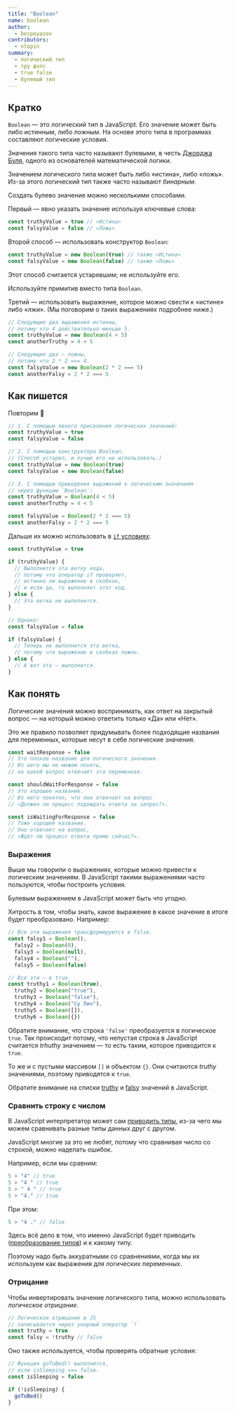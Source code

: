 ```yaml
---
title: "Boolean"
name: boolean
author:
  - bespoyasov
contributors:
  - nlopin
summary:
  - логический тип
  - тру фолс
  - true false
  - булевый тип
---
```


## Кратко

`Boolean` — это логический тип в JavaScript. Его значение может быть либо истинным, либо ложным. На основе этого типа в программах составляют логические условия.

Значения такого типа часто называют булевыми, в честь [Джорджа Буля](https://ru.wikipedia.org/wiki/Буль,_Джордж), одного из основателей математической логики.

Значением логического типа может быть либо «истина», либо «ложь». Из-за этого логический тип также часто называют _бинарным_.

Создать булево значение можно несколькими способами.

Первый — явно указать значение используя ключевые слова:

```js
const truthyValue = true // «Истина»
const falsyValue = false // «Ложь»
```

Второй способ — использовать конструктор `Boolean`:

```js
const truthyValue = new Boolean(true) // также «Истина»
const falsyValue = new Boolean(false) // также «Ложь»
```

Этот способ считается устаревшим; не используйте его.

Используйте примитив вместо типа `Boolean`.

Третий — использовать выражение, которое можно свести к «истине» либо «лжи». (Мы поговорим о таких выражениях подробнее ниже.)

```js
// Следующие два выражения истинны,
// потому что 4 действительно меньше 5.
const truthyValue = new Boolean(4 < 5)
const anotherTruthy = 4 < 5

// Следующие два — ложны,
// потому что 2 * 2 === 4.
const falsyValue = new Boolean(2 * 2 === 5)
const anotherFalsy = 2 * 2 === 5
```

## Как пишется

Повторим 🙂

```js
// 1. С помощью явного присвоения логических значений:
const truthyValue = true
const falsyValue = false

// 2. С помощью конструктора Boolean.
// (Способ устарел, и лучше его не использовать.)
const truthyValue = new Boolean(true)
const falsyValue = new Boolean(false)

// 3. С помощью приведения выражений к логическим значениям
// через функцию `Boolean`:
const truthyValue = Boolean(4 < 5)
const anotherTruthy = 4 < 5

const falsyValue = Boolean(2 * 2 === 5)
const anotherFalsy = 2 * 2 === 5
```

Дальше их можно использовать в [`if` условиях](/js/doka/if-else):

```js
const truthyValue = true

if (truthyValue) {
  // Выполнится эта ветку кода,
  // потому что оператор if проверяет,
  // истинно ли выражение в скобках,
  // и если да, то выполняет этот код.
} else {
  // Эта ветка не выполнится.
}

// Однако:
const falsyValue = false

if (falsyValue) {
  // Теперь не выполнится эта ветка,
  // потому что выражение в скобках ложно.
} else {
  // А вот эта — выполнится.
}
```

## Как понять

Логические значения можно воспринимать, как ответ на закрытый вопрос — на который можно ответить только «Да» или «Нет».

Это же правило позволяет придумывать более подходящие названия для переменных, которые несут в себе логические значения.

```js
const waitResponse = false
// Это плохое название для логического значения.
// Из него мы не можем понять,
// на какой вопрос отвечает эта переменная.

const shouldWaitForResponse = false
// Это хорошее название.
// Из него понятно, что оно отвечает на вопрос
// «Должен ли процесс подождать ответа за запрос?».

const isWaitingForResponse = false
// Тоже хорошее название.
// Оно отвечает на вопрос,
// «Ждёт ли процесс ответа прямо сейчас?».
```

### Выражения

Выше мы говорили о выражениях, которые можно привести к логическим значениям. В JavaScript такими выражениями часто пользуются, чтобы построить условия.

Булевым выражением в JavaScript может быть что угодно.

Хитрость в том, чтобы знать, какое выражение в какое значение в итоге будет преобразовано. Например:

```js
// Все эти выражения трансформируются в false.
const falsy1 = Boolean(),
  falsy2 = Boolean(0),
  falsy3 = Boolean(null),
  falsy4 = Boolean(""),
  falsy5 = Boolean(false)

// Все эти — в true.
const truthy1 = Boolean(true),
  truthy2 = Boolean("true"),
  truthy3 = Boolean("false"),
  truthy4 = Boolean("Су Лин"),
  truthy5 = Boolean([]),
  truthy6 = Boolean({})
```

Обратите внимание, что строка `'false'` преобразуется в логическое `true`. Так происходит потому, что непустая строка в JavaScript считается _trhuthy_ значением — то есть таким, которое приводится к `true`.

То же и с пустыми массивом `[]` и объектом `{}`. Они считаются _truthy_ значениями, поэтому приводятся к `true`.

Обратите внимание на списки [truthy](https://developer.mozilla.org/ru/docs/Словарь/Truthy) и [falsy](https://developer.mozilla.org/ru/docs/Словарь/Falsy) значений в JavaScript.

### Сравнить строку с числом

В JavaScript интерпретатор может сам [приводить типы](https://developer.mozilla.org/ru/docs/Словарь/Type_coercion), из-за чего мы можем сравнивать разные типы данных друг с другом.

JavaScript многие за это не любят, потому что сравнивая число со строкой, можно наделать ошибок.

Например, если мы сравним:

```js
5 > "4" // true
5 > "4 " // true
5 > " 4 " // true
5 > "4." // true
```

При этом:

```js
5 > "4 ." // false
```

Здесь всё дело в том, что именно JavaScript будет приводить ([преобразование типов](/js/articles/typecasting)) и к какому типу.

Поэтому надо быть аккуратными со сравнениями, когда мы их используем как выражения для логических переменных.

### Отрицание

Чтобы инвертировать значение логического типа, можно использовать _логическое отрицание_.

```js
// Логическое отрицание в JS
// записывается через унарный оператор `!`
const truthy = true
const falsy = !truthy // false
```

Оно также используется, чтобы проверять обратные условия:

```js
// Функция goToBed() выполнится,
// если isSleeping === false.
const isSleeping = false

if (!isSleeping) {
  goToBed()
}
```
